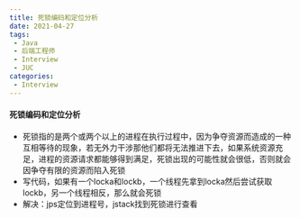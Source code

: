 ```yaml
---
title: 死锁编码和定位分析
date: 2021-04-27
tags:
 - Java
 - 后端工程师
 - Interview
 - JUC
categories:
 - Interview
---
```


#### 死锁编码和定位分析

* 死锁指的是两个或两个以上的进程在执行过程中，因为争夺资源而造成的一种互相等待的现象，若无外力干涉那他们都将无法推进下去，如果系统资源充足，进程的资源请求都能够得到满足，死锁出现的可能性就会很低，否则就会因争夺有限的资源而陷入死锁
* 写代码，如果有一个locka和lockb，一个线程先拿到locka然后尝试获取lockb，另一个线程相反，那么就会死锁
* 解决：jps定位到进程号，jstack找到死锁进行查看

